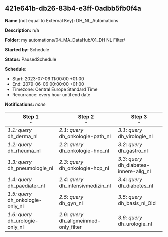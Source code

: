 ## 421e641b-db26-83b4-e3ff-0adbb5fb0f4a

**Name** (not equal to External Key)**:** DH_NL_Automations

**Description:** n/a

**Folder:** my automations/04_MA_DataHub/01_DH NL Filter/

**Started by:** Schedule

**Status:** PausedSchedule

**Schedule:**

* Start: 2023-07-06 11:00:00 +01:00
* End: 2079-06-06 00:00:00 +01:00
* Timezone: Central Europe Standard Time
* Recurrance: every hour until end date

**Notifications:** _none_


| Step 1<br>_<small>-</small>_ | Step 2<br>_<small>-</small>_ | Step 3<br>_<small>-</small>_ |
| --- | --- | --- |
| _1.1: query_<br>dh_derma_nl | _2.1: query_<br>dh_onkologie-path_nl | _3.1: query_<br>dh_virologie_nl |
| _1.2: query_<br>dh_rheuma_nl | _2.2: query_<br>dh_onkologie-hno_nl | _3.2: query_<br>dh_gastro_nl |
| _1.3: query_<br>dh_pneumologie_nl | _2.3: query_<br>dh_onkologie-hcp_nl | _3.3: query_<br>dh_diabetes-innere-allg_nl |
| _1.4: query_<br>dh_paediater_nl | _2.4: query_<br>dh_intensivmedizin_nl | _3.4: query_<br>dh_diabetes_nl |
| _1.5: query_<br>dh_onkologie-only_nl | _2.5: query_<br>dh_gyn_nl | _3.5: query_<br>dh_basis_nl_Old |
| _1.6: query_<br>dh_urologie-only_nl | _2.6: query_<br>dh_allgmeinmed-only_filter | _3.6: query_<br>dh_urologie_nl |
